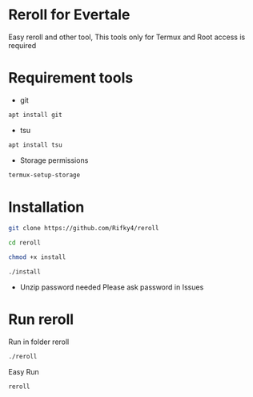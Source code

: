 # Reroll for Evertale
 Easy reroll and other tool, This tools only for Termux and Root access is required
# Requirement tools
+ git
```bash
apt install git
```
+ tsu
```bash
apt install tsu
```
+ Storage permissions 
```bash
termux-setup-storage
```
# Installation
```bash
git clone https://github.com/Rifky4/reroll
```
```bash
cd reroll
```
```bash
chmod +x install
```
```bash
./install
```
+ Unzip password needed
Please ask password in Issues
# Run reroll
Run in folder reroll
```bash
./reroll
```
Easy Run
```bash
reroll
```

